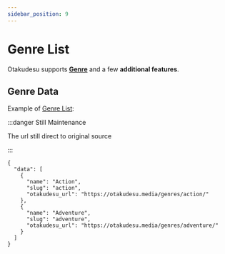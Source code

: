 ```yaml
---
sidebar_position: 9
---
```


# Genre List

Otakudesu supports **[Genre](https://otakudesube.natee.my.id/api/genre)** and a few **additional features**.

## Genre Data

Example of [Genre List](https://otakudesube.natee.my.id/api/genre):

:::danger Still Maintenance

The url still direct to original source

:::

```text title="https://otakudesube.natee.my.id/api/genre"
{
  "data": [
    {
      "name": "Action",
      "slug": "action",
      "otakudesu_url": "https://otakudesu.media/genres/action/"
    },
    {
      "name": "Adventure",
      "slug": "adventure",
      "otakudesu_url": "https://otakudesu.media/genres/adventure/"
    }
  ]
}
```
